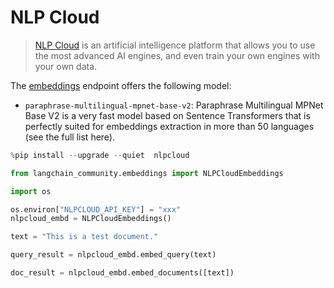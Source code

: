 # NLP Cloud

>[NLP Cloud](https://docs.nlpcloud.com/#introduction) is an artificial intelligence platform that allows you to use the most advanced AI engines, and even train your own engines with your own data. 

The [embeddings](https://docs.nlpcloud.com/#embeddings) endpoint offers the following model:

* `paraphrase-multilingual-mpnet-base-v2`: Paraphrase Multilingual MPNet Base V2 is a very fast model based on Sentence Transformers that is perfectly suited for embeddings extraction in more than 50 languages (see the full list here).


```python
%pip install --upgrade --quiet  nlpcloud
```


```python
from langchain_community.embeddings import NLPCloudEmbeddings
```


```python
import os

os.environ["NLPCLOUD_API_KEY"] = "xxx"
nlpcloud_embd = NLPCloudEmbeddings()
```


```python
text = "This is a test document."
```


```python
query_result = nlpcloud_embd.embed_query(text)
```


```python
doc_result = nlpcloud_embd.embed_documents([text])
```
